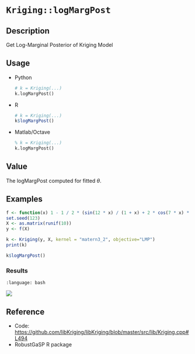 # `Kriging::logMargPost`

## Description

Get Log-Marginal Posterior of Kriging Model


## Usage

* Python
    ```python
    # k = Kriging(...)
    k.logMargPost()
    ```
* R
    ```r
    # k = Kriging(...)
    k$logMargPost()
    ```
* Matlab/Octave
    ```octave
    % k = Kriging(...)
    k.logMargPost()
    ```


## Value

The logMargPost computed for fitted $\theta$.



## Examples

```r
f <- function(x) 1 - 1 / 2 * (sin(12 * x) / (1 + x) + 2 * cos(7 * x) * x^5 + 0.7)
set.seed(123)
X <- as.matrix(runif(10))
y <- f(X)

k <- Kriging(y, X, kernel = "matern3_2", objective="LMP")
print(k)

k$logMargPost()
```

### Results
```{literalinclude} ../examples/logMargPost.Kriging.md.Rout
:language: bash
```
![](../examples/logMargPost.Kriging.md.png)


## Reference

* Code: <https://github.com/libKriging/libKriging/blob/master/src/lib/Kriging.cpp#L494>
* RobustGaSP R package

